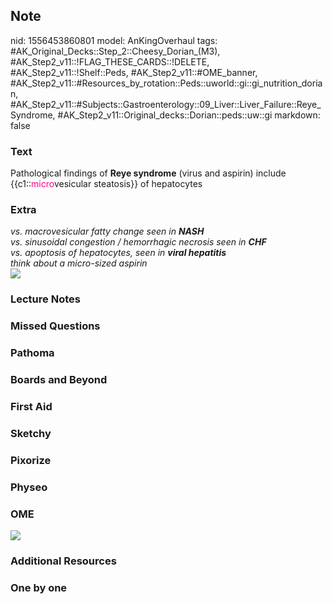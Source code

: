## Note
nid: 1556453860801
model: AnKingOverhaul
tags: #AK_Original_Decks::Step_2::Cheesy_Dorian_(M3), #AK_Step2_v11::!FLAG_THESE_CARDS::!DELETE, #AK_Step2_v11::!Shelf::Peds, #AK_Step2_v11::#OME_banner, #AK_Step2_v11::#Resources_by_rotation::Peds::uworld::gi::gi_nutrition_dorian, #AK_Step2_v11::#Subjects::Gastroenterology::09_Liver::Liver_Failure::Reye_Syndrome, #AK_Step2_v11::Original_decks::Dorian::peds::uw::gi
markdown: false

### Text
Pathological findings of <b>Reye syndrome</b> (virus and aspirin)
include {{c1::<font color="#FC0280">micro</font>vesicular
steatosis}} of hepatocytes

### Extra
<div>
  <div style="font-weight: bold;"></div>
</div>
<div>
  <div style="font-weight: bold;"></div>
  <div style="font-weight: bold;"></div>
  <div style="font-weight: bold;"></div><i>vs. macrovesicular fatty
  change seen in <b>NASH</b></i>
</div>
<div>
  <i>vs. sinusoidal congestion / hemorrhagic necrosis seen in
  <b>CHF</b></i>
  <div>
    <i>vs. apoptosis of hepatocytes, seen in <b>viral
    hepatitis</b></i>
  </div>
  <div style="font-weight: bold;"></div>
  <div>
    <i>think about a micro-sized aspirin</i>
  </div>
  <div style="font-weight: bold;"></div>
  <div style="font-weight: bold;">
    <i><img src="reye.png"></i>
  </div>
</div>

### Lecture Notes


### Missed Questions


### Pathoma


### Boards and Beyond


### First Aid


### Sketchy


### Pixorize


### Physeo


### OME
<div class="ome-widget">
  <a href="https://onlinemeded.org?ref=anki"><img src=
  "_OME_AnkiFlashcards_General_7.png"></a>
</div>

### Additional Resources


### One by one

